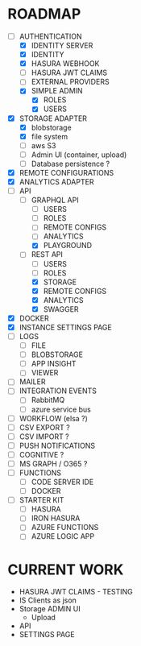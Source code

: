 ROADMAP
=======

- [ ] AUTHENTICATION
  - [x] IDENTITY SERVER
  - [x] IDENTITY
  - [x] HASURA WEBHOOK
  - [ ] HASURA JWT CLAIMS
  - [ ] EXTERNAL PROVIDERS
  - [x] SIMPLE ADMIN
    - [x] ROLES
    - [x] USERS
- [x] STORAGE ADAPTER
    - [x] blobstorage
    - [x] file system
    - [ ] aws S3
    - [ ] Admin UI (container, upload)
    - [ ] Database persistence ?
- [x] REMOTE CONFIGURATIONS
- [x] ANALYTICS ADAPTER
- [ ] API
  - [ ] GRAPHQL API
    - [ ] USERS
    - [ ] ROLES
    - [ ] REMOTE CONFIGS
    - [ ] ANALYTICS
    - [x] PLAYGROUND
  - [ ] REST API
    - [ ] USERS
    - [ ] ROLES
    - [x] STORAGE
    - [x] REMOTE CONFIGS
    - [x] ANALYTICS
    - [x] SWAGGER
- [x] DOCKER
- [x] INSTANCE SETTINGS PAGE
- [ ] LOGS
  - [ ] FILE
  - [ ] BLOBSTORAGE
  - [ ] APP INSIGHT
  - [ ] VIEWER
- [ ] MAILER
- [ ] INTEGRATION EVENTS
    - [ ] RabbitMQ
    - [ ] azure service bus
- [ ] WORKFLOW (elsa ?)
- [ ] CSV EXPORT ?
- [ ] CSV IMPORT ?
- [ ] PUSH NOTIFICATIONS
- [ ] COGNITIVE ?
- [ ] MS GRAPH / O365 ?
- [ ] FUNCTIONS
  - [ ] CODE SERVER IDE
  - [ ] DOCKER
- [ ] STARTER KIT
  - [ ] HASURA
  - [ ] IRON HASURA
  - [ ] AZURE FUNCTIONS
  - [ ] AZURE LOGIC APP

CURRENT WORK
============

* HASURA JWT CLAIMS - TESTING
* IS Clients as json
* Storage ADMIN UI
  * Upload
* API
* SETTINGS PAGE
